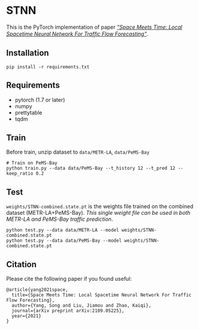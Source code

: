 # STNN
This is the PyTorch implementation of paper *["Space Meets Time: Local Spacetime Neural Network For Trafﬁc Flow Forecasting"](https://arxiv.org/pdf/2109.05225)*.

## Installation
```
pip install -r requirements.txt
```

## Requirements
- pytorch (1.7 or later)
- numpy
- prettytable
- tqdm


## Train
Before train, unzip dataset to `data/METR-LA`, `data/PeMS-Bay`

```
# Train on PeMS-Bay
python train.py --data data/PeMS-Bay --t_history 12 --t_pred 12 --keep_ratio 0.2
```

## Test
`weights/STNN-combined.state.pt` is the weights file trained on the combined dataset (METR-LA+PeMS-Bay). 
*This single weight file can be used in both METR-LA and PeMS-Bay traffic prediction*. 
```
python test.py --data data/METR-LA --model weights/STNN-combined.state.pt
python test.py --data data/PeMS-Bay --model weights/STNN-combined.state.pt
```

## Citation
Please cite the following paper if you found useful:
```
@article{yang2021space,
  title={Space Meets Time: Local Spacetime Neural Network For Traffic Flow Forecasting},
  author={Yang, Song and Liu, Jiamou and Zhao, Kaiqi},
  journal={arXiv preprint arXiv:2109.05225},
  year={2021}
}
```
